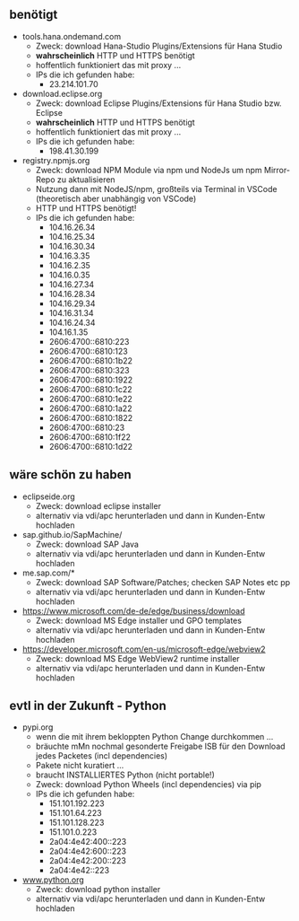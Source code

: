 ## benötigt
- tools.hana.ondemand.com
   - Zweck: download Hana-Studio Plugins/Extensions für Hana Studio
   - **wahrscheinlich** HTTP und HTTPS benötigt
   - hoffentlich funktioniert das mit proxy ...
   - IPs die ich gefunden habe:
     - 23.214.101.70
- download.eclipse.org
   - Zweck: download Eclipse Plugins/Extensions für Hana Studio bzw. Eclipse
   - **wahrscheinlich** HTTP und HTTPS benötigt
   - hoffentlich funktioniert das mit proxy ...
   - IPs die ich gefunden habe:
     - 198.41.30.199
- registry.npmjs.org
   - Zweck: download NPM Module via npm und NodeJs um npm Mirror-Repo zu aktualisieren
   - Nutzung dann mit NodeJS/npm, großteils via Terminal in VSCode (theoretisch aber unabhängig von VSCode)
   - HTTP und HTTPS benötigt!
   - IPs die ich gefunden habe:
     - 104.16.26.34
     - 104.16.25.34
     - 104.16.30.34
     - 104.16.3.35
     - 104.16.2.35
     - 104.16.0.35
     - 104.16.27.34
     - 104.16.28.34
     - 104.16.29.34
     - 104.16.31.34
     - 104.16.24.34
     - 104.16.1.35
     - 2606:4700::6810:223
     - 2606:4700::6810:123
     - 2606:4700::6810:1b22
     - 2606:4700::6810:323
     - 2606:4700::6810:1922
     - 2606:4700::6810:1c22
     - 2606:4700::6810:1e22
     - 2606:4700::6810:1a22
     - 2606:4700::6810:1822
     - 2606:4700::6810:23
     - 2606:4700::6810:1f22
     - 2606:4700::6810:1d22

## wäre schön zu haben
- eclipseide.org
   - Zweck: download eclipse installer
   - alternativ via vdi/apc herunterladen und dann in Kunden-Entw hochladen
- sap.github.io/SapMachine/
   - Zweck: download SAP Java
   - alternativ via vdi/apc herunterladen und dann in Kunden-Entw hochladen
- me.sap.com/*
   - Zweck: download SAP Software/Patches; checken SAP Notes etc pp
   - alternativ via vdi/apc herunterladen und dann in Kunden-Entw hochladen
- https://www.microsoft.com/de-de/edge/business/download
   - Zweck: download MS Edge installer und GPO templates
   - alternativ via vdi/apc herunterladen und dann in Kunden-Entw hochladen
- https://developer.microsoft.com/en-us/microsoft-edge/webview2
   - Zweck: download MS Edge WebView2 runtime installer
   - alternativ via vdi/apc herunterladen und dann in Kunden-Entw hochladen
 
## evtl in der Zukunft - Python
- pypi.org
   - wenn die mit ihrem bekloppten Python Change durchkommen ...
   - bräuchte mMn nochmal gesonderte Freigabe ISB für den Download jedes Packetes (incl dependencies)
   - Pakete nicht kuratiert ...
   - braucht INSTALLIERTES Python (nicht portable!)
   - Zweck: download Python Wheels (incl dependencies) via pip
   - IPs die ich gefunden habe:
     - 151.101.192.223
     - 151.101.64.223
     - 151.101.128.223
     - 151.101.0.223
     - 2a04:4e42:400::223
     - 2a04:4e42:600::223
     - 2a04:4e42:200::223
     - 2a04:4e42::223
- www.python.org
   - Zweck: download python installer
   - alternativ via vdi/apc herunterladen und dann in Kunden-Entw hochladen
